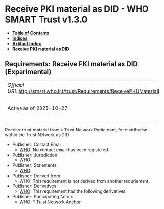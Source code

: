 # Receive PKI material as DID - WHO SMART Trust v1.3.0

* [**Table of Contents**](toc.md)
* [**Indices**](indices.md)
* [**Artifact Index**](artifacts.md)
* **Receive PKI material as DID**

## Requirements: Receive PKI material as DID (Experimental) 

| | |
| :--- | :--- |
| *Official URL*:http://smart.who.int/trust/Requirements/ReceivePKUMaterialDID | *Version*:1.3.0 |
| Active as of 2025-10-27 | *Computable Name*:Receive Public Keys as DID |

 
Receive trust material from a Trust Network Participant, for distribution within the Trust Network as DID 

* Publisher: Contact Email
  * [WHO](http://who.int): No contact email has been registered.
* Publisher: Jurisdiction
  * [WHO](http://who.int): 
* Publisher: Statements
  * [WHO](http://who.int): 
* Publisher: Derived from
  * [WHO](http://who.int): This requirement is not derived from another requriement.
* Publisher: Derivatives
  * [WHO](http://who.int): This requirement has the following derivatives:
* Publisher: Participating Actors
  * [WHO](http://who.int): * [Trust Network Anchor](ActorDefinition-TrustNetworkAnchor.md)


